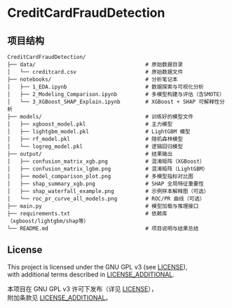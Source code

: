 # CreditCardFraudDetection



## 项目结构
```text
CreditCardFraudDetection/  
├── data/                                   # 原始数据目录  
│   └── creditcard.csv                      # 原始数据文件  
├── notebooks/                              # 分析笔记本  
│   ├── 1_EDA.ipynb                         # 数据探索与可视化分析  
│   ├── 2_Modeling_Comparison.ipynb         # 多模型构建与评估（含SMOTE）  
│   └── 3_XGBoost_SHAP_Explain.ipynb        # XGBoost + SHAP 可解释性分析  
├── models/                                 # 训练好的模型文件  
│   ├── xgboost_model.pkl                   # 主力模型  
│   ├── lightgbm_model.pkl                  # LightGBM 模型  
│   ├── rf_model.pkl                        # 随机森林模型  
│   └── logreg_model.pkl                    # 逻辑回归模型  
├── output/                                 # 结果输出  
│   ├── confusion_matrix_xgb.png            # 混淆矩阵（XGBoost）  
│   ├── confusion_matrix_lgbm.png           # 混淆矩阵（LightGBM）  
│   ├── model_comparison_plot.png           # 多模型指标对比图  
│   ├── shap_summary_xgb.png                # SHAP 全局特征重要性  
│   ├── shap_waterfall_example.png          # 示例样本解释图（可选）  
│   └── roc_pr_curve_all_models.png         # ROC/PR 曲线（可选）  
├── main.py                                 # 模型加载与推理接口  
├── requirements.txt                        # 依赖库（xgboost/lightgbm/shap等）  
└── README.md                               # 项目说明与结果总结  
```

## License

This project is licensed under the GNU GPL v3 (see [LICENSE](./LICENSE)),  
with additional terms described in [LICENSE_ADDITIONAL](./LICENSE_ADDITIONAL).

本项目在 GNU GPL v3 许可下发布（详见 [LICENSE](./LICENSE)），  
附加条款见 [LICENSE_ADDITIONAL](./LICENSE_ADDITIONAL)。
